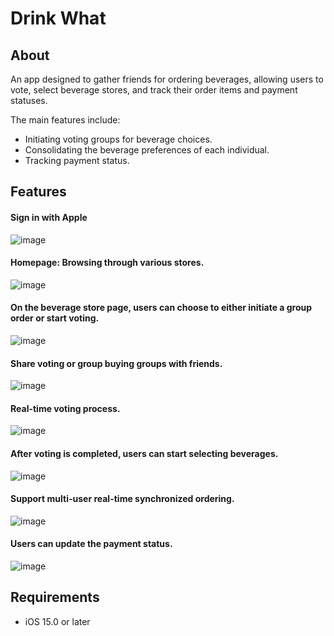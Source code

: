 # Drink What

## About
An app designed to gather friends for ordering beverages, allowing users to vote, select beverage stores, and track their order items and payment statuses.

The main features include:
- Initiating voting groups for beverage choices.
- Consolidating the beverage preferences of each individual.
- Tracking payment status.


## Features
#### Sign in with Apple
![image](https://github.com/Vickyciou/DrinkWhat/blob/main/DrinkWhat.media/Demo-01-SignInWithApple.gif)

#### Homepage: Browsing through various stores.
![image](https://github.com/Vickyciou/DrinkWhat/blob/main/DrinkWhat.media/Demo-02-%E9%A3%B2%E6%96%99%E5%BA%97%E9%A6%96%E9%A0%81.gif)

#### On the beverage store page, users can choose to either initiate a group order or start voting.
![image](https://github.com/Vickyciou/DrinkWhat/blob/main/DrinkWhat.media/Demo-03-%E5%8A%A0%E5%9C%98%E8%B3%BC%E6%88%96%E6%8A%95%E7%A5%A8.gif)

#### Share voting or group buying groups with friends.
![image](https://github.com/Vickyciou/DrinkWhat/blob/main/DrinkWhat.media/Demo-04-share%20extension.gif)

#### Real-time voting process.
![image](https://github.com/Vickyciou/DrinkWhat/blob/main/DrinkWhat.media/Demo-05-%E6%8A%95%E7%A5%A8%E9%81%8E%E7%A8%8B.gif)

#### After voting is completed, users can start selecting beverages.
![image](https://github.com/Vickyciou/DrinkWhat/blob/main/DrinkWhat.media/Demo-06-%E5%8A%A0%E5%85%A5%E5%93%81%E9%A0%85.gif)

#### Support multi-user real-time synchronized ordering.
![image](https://github.com/Vickyciou/DrinkWhat/blob/main/DrinkWhat.media/Demo-07-%E5%90%8C%E6%AD%A5%E9%BB%9E%E9%A4%90.gif)

#### Users can update the payment status.
![image](https://github.com/Vickyciou/DrinkWhat/blob/main/DrinkWhat.media/Demo-08-%E6%9B%B4%E6%94%B9%E4%BB%98%E6%AC%BE%E7%8B%80%E6%85%8B.gif)

## Requirements
- iOS 15.0 or later
